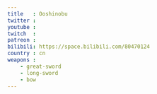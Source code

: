 ```yaml
---
title   : Ooshinobu
twitter :
youtube :
twitch  :
patreon :
bilibili: https://space.bilibili.com/80470124
country : cn
weapons :
    - great-sword
    - long-sword
    - bow
---
```

